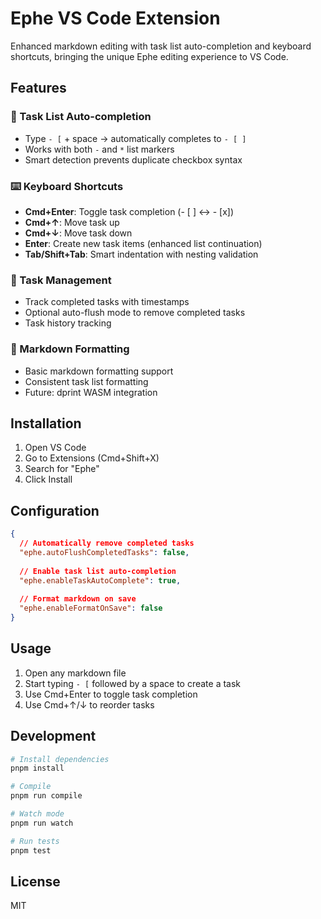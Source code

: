 # Ephe VS Code Extension

Enhanced markdown editing with task list auto-completion and keyboard shortcuts, bringing the unique Ephe editing experience to VS Code.

## Features

### 📝 Task List Auto-completion
- Type `- [` + space → automatically completes to `- [ ] `
- Works with both `-` and `*` list markers
- Smart detection prevents duplicate checkbox syntax

### ⌨️ Keyboard Shortcuts
- **Cmd+Enter**: Toggle task completion (- [ ] ↔ - [x])
- **Cmd+↑**: Move task up
- **Cmd+↓**: Move task down
- **Enter**: Create new task items (enhanced list continuation)
- **Tab/Shift+Tab**: Smart indentation with nesting validation

### 🎯 Task Management
- Track completed tasks with timestamps
- Optional auto-flush mode to remove completed tasks
- Task history tracking

### 🎨 Markdown Formatting
- Basic markdown formatting support
- Consistent task list formatting
- Future: dprint WASM integration

## Installation

1. Open VS Code
2. Go to Extensions (Cmd+Shift+X)
3. Search for "Ephe"
4. Click Install

## Configuration

```json
{
  // Automatically remove completed tasks
  "ephe.autoFlushCompletedTasks": false,
  
  // Enable task list auto-completion
  "ephe.enableTaskAutoComplete": true,
  
  // Format markdown on save
  "ephe.enableFormatOnSave": false
}
```

## Usage

1. Open any markdown file
2. Start typing `- [` followed by a space to create a task
3. Use Cmd+Enter to toggle task completion
4. Use Cmd+↑/↓ to reorder tasks

## Development

```bash
# Install dependencies
pnpm install

# Compile
pnpm run compile

# Watch mode
pnpm run watch

# Run tests
pnpm test
```

## License

MIT